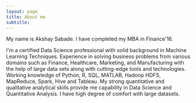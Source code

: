 ```yaml
---
layout: page
title: About me
subtitle: 
---
```


My name is Akshay Sabade. I have completed my MBA in Finance'16.  

I'm a certified Data Science professional with solid background in Machine Learning Techniques. Experience in solving business
problems from various domains such as Finance, Healthcare, Marketing, and Manufacturing with the help of large data sets along
with cutting-edge tools and technologies. Working knowledge of Python, R, SQL, MATLAB, Hadoop HDFS, MapReduce, Spark, Hive
and Tableau. My strong quantitative and qualitative analytical skills provide me capability in Data Science and Quantitative Analysis. 
I have high degree of comfort with large datasets.
